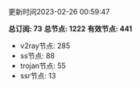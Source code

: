 更新时间2023-02-26 00:59:47

**总订阅: 73**
**总节点: 1222**
**有效节点: 441**
- v2ray节点: 285
- ss节点: 88
- trojan节点: 55
- ssr节点: 13
